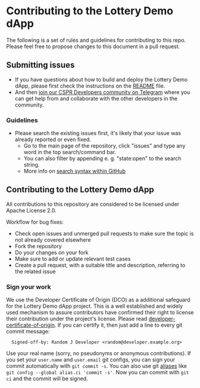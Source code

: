 # Contributing to the Lottery Demo dApp

The following is a set of rules and guidelines for contributing to this repo. Please feel free to propose changes to this document in a pull request.

## Submitting issues

- If you have questions about how to build and deploy the Lottery Demo dApp, please first check the instructions on the [README](https://github.com/make-software/lottery-demo-dapp/blob/main/README.md) file.
- And then [join our CSPR Developers community on Telegram](https://t.me/CSPRDevelopers) where you can get help from and collaborate with the other developers in the community.

### Guidelines
* Please search the existing issues first, it's likely that your issue was already reported or even fixed.
  - Go to the main page of the repository, click "issues" and type any word in the top search/command bar.
  - You can also filter by appending e. g. "state:open" to the search string.
  - More info on [search syntax within GitHub](https://help.github.com/articles/searching-issues)

## Contributing to the Lottery Demo dApp

All contributions to this repository are considered to be licensed under Apache License 2.0.

Workflow for bug fixes:
* Check open issues and unmerged pull requests to make sure the topic is not already covered elsewhere
* Fork the repository
* Do your changes on your fork
* Make sure to add or update relevant test cases
* Create a pull request, with a suitable title and description, referring to the related issue

### Sign your work

We use the Developer Certificate of Origin (DCO) as a additional safeguard
for the Lottery Demo dApp project. This is a well established and widely used
mechanism to assure contributors have confirmed their right to license
their contribution under the project's license.
Please read [developer-certificate-of-origin](https://github.com/make-software/.github/blob/master/.github/developer-certificate-of-origin).
If you can certify it, then just add a line to every git commit message:

````
  Signed-off-by: Random J Developer <random@developer.example.org>
````

Use your real name (sorry, no pseudonyms or anonymous contributions).
If you set your `user.name` and `user.email` git configs, you can sign your
commit automatically with `git commit -s`. You can also use git [aliases](https://git-scm.com/book/tr/v2/Git-Basics-Git-Aliases)
like `git config --global alias.ci 'commit -s'`. Now you can commit with
`git ci` and the commit will be signed.
